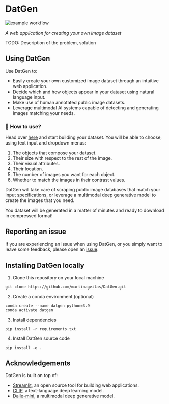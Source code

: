 # DatGen

![example workflow](https://github.com/martinagvilas/DatGen/actions/workflows/ci.yml/badge.svg)

_A web application for creating your own image dataset_

TODO: Description of the problem, solution

## Using DatGen
Use DatGen to:
- Easily create your own customized image dataset through an intuitive web application.
- Decide which and how objects appear in your dataset using natural language input.
- Make use of human annotated public image datasets.
- Leverage multimodal AI systems capable of detecting and generating images matching your needs.

### :wrench: How to use?
Head over [here]() and start building your dataset. You will be able to choose, using text input and dropdown menus:
1. The objects that compose your dataset.
2. Their size with respect to the rest of the image.
3. Their visual attributes.
4. Their location.
5. The number of images you want for each object.
6. Whether to match the images in their contrast values.

DatGen will take care of scraping public image databases that match your input specifications, or leverage a multimodal deep generative model to create the images that you need.

You dataset will be generated in a matter of minutes and ready to download in compressed format!


## Reporting an issue
If you are experiencing an issue when using DatGen, or 
you simply want to leave some feedback, 
please open an [issue](https://github.com/martinagvilas/DatGen/issues).


## Installing DatGen locally
1. Clone this repository on your local machine
```
git clone https://github.com/martinagvilas/DatGen.git
```

2. Create a conda environment (optional)
```
conda create --name datgen python=3.9
conda activate datgen
```

3. Install dependencies
```
pip install -r requirements.txt
```

4. Install DatGen source code
```
pip install -e .
```

## Acknowledgements
DatGen is built on top of:
- [Streamlit](https://streamlit.io/), an open source tool for building web applications.
- [CLIP](https://github.com/openai/CLIP), a text-language deep learning model.
- [Dalle-mini](https://huggingface.co/spaces/dalle-mini/dalle-mini), a multimodal deep generative model. 